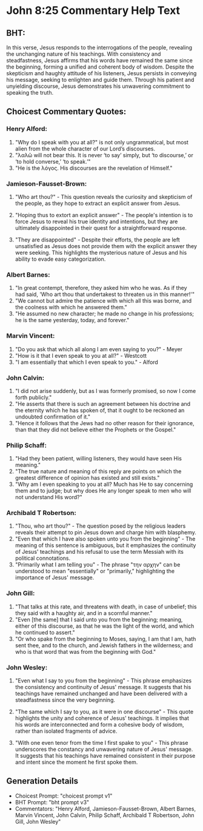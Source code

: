 # John 8:25 Commentary Help Text

## BHT:
In this verse, Jesus responds to the interrogations of the people, revealing the unchanging nature of his teachings. With consistency and steadfastness, Jesus affirms that his words have remained the same since the beginning, forming a unified and coherent body of wisdom. Despite the skepticism and haughty attitude of his listeners, Jesus persists in conveying his message, seeking to enlighten and guide them. Through his patient and unyielding discourse, Jesus demonstrates his unwavering commitment to speaking the truth.

## Choicest Commentary Quotes:
### Henry Alford:
1. "Why do I speak with you at all?" is not only ungrammatical, but most alien from the whole character of our Lord’s discourses.
2. "λαλῶ will not bear this. It is never ‘to say’ simply, but ‘to discourse,’ or ‘to hold converse,’ ‘to speak.’"
3. "He is the λόγος. His discourses are the revelation of Himself."

### Jamieson-Fausset-Brown:
1. "Who art thou?" - This question reveals the curiosity and skepticism of the people, as they hope to extract an explicit answer from Jesus. 

2. "Hoping thus to extort an explicit answer" - The people's intention is to force Jesus to reveal his true identity and intentions, but they are ultimately disappointed in their quest for a straightforward response. 

3. "They are disappointed" - Despite their efforts, the people are left unsatisfied as Jesus does not provide them with the explicit answer they were seeking. This highlights the mysterious nature of Jesus and his ability to evade easy categorization.

### Albert Barnes:
1. "In great contempt, therefore, they asked him who he was. As if they had said, 'Who art thou that undertakest to threaten us in this manner!'" 
2. "We cannot but admire the patience with which all this was borne, and the coolness with which he answered them." 
3. "He assumed no new character; he made no change in his professions; he is the same yesterday, today, and forever."

### Marvin Vincent:
1. "Do you ask that which all along I am even saying to you?" - Meyer
2. "How is it that I even speak to you at all?" - Westcott
3. "I am essentially that which I even speak to you." - Alford

### John Calvin:
1. "I did not arise suddenly, but as I was formerly promised, so now I come forth publicly."
2. "He asserts that there is such an agreement between his doctrine and the eternity which he has spoken of, that it ought to be reckoned an undoubted confirmation of it."
3. "Hence it follows that the Jews had no other reason for their ignorance, than that they did not believe either the Prophets or the Gospel."

### Philip Schaff:
1. "Had they been patient, willing listeners, they would have seen His meaning."
2. "The true nature and meaning of this reply are points on which the greatest difference of opinion has existed and still exists."
3. "Why am I even speaking to you at all? Much has He to say concerning them and to judge; but why does He any longer speak to men who will not understand His word?"

### Archibald T Robertson:
1. "Thou, who art thou?" - The question posed by the religious leaders reveals their attempt to pin Jesus down and charge him with blasphemy.
2. "Even that which I have also spoken unto you from the beginning" - The meaning of this sentence is ambiguous, but it emphasizes the continuity of Jesus' teachings and his refusal to use the term Messiah with its political connotations.
3. "Primarily what I am telling you" - The phrase "την αρχην" can be understood to mean "essentially" or "primarily," highlighting the importance of Jesus' message.

### John Gill:
1. "That talks at this rate, and threatens with death, in case of unbelief; this they said with a haughty air, and in a scornful manner."
2. "Even [the same] that I said unto you from the beginning; meaning, either of this discourse, as that he was the light of the world, and which he continued to assert."
3. "Or who spake from the beginning to Moses, saying, I am that I am, hath sent thee, and to the church, and Jewish fathers in the wilderness; and who is that word that was from the beginning with God."

### John Wesley:
1. "Even what I say to you from the beginning" - This phrase emphasizes the consistency and continuity of Jesus' message. It suggests that his teachings have remained unchanged and have been delivered with a steadfastness since the very beginning.

2. "The same which I say to you, as it were in one discourse" - This quote highlights the unity and coherence of Jesus' teachings. It implies that his words are interconnected and form a cohesive body of wisdom, rather than isolated fragments of advice.

3. "With one even tenor from the time I first spake to you" - This phrase underscores the constancy and unwavering nature of Jesus' message. It suggests that his teachings have remained consistent in their purpose and intent since the moment he first spoke them.


## Generation Details
- Choicest Prompt: "choicest prompt v1"
- BHT Prompt: "bht prompt v3"
- Commentators: "Henry Alford, Jamieson-Fausset-Brown, Albert Barnes, Marvin Vincent, John Calvin, Philip Schaff, Archibald T Robertson, John Gill, John Wesley"
